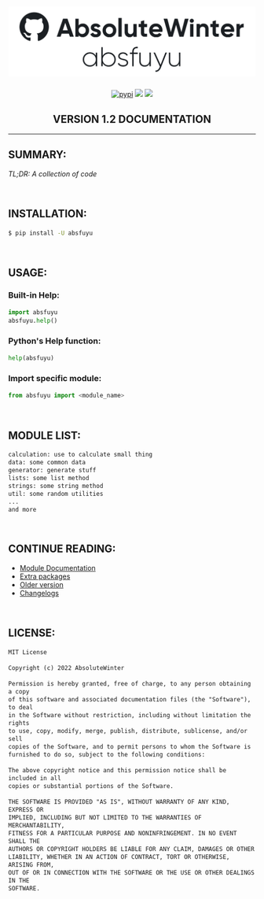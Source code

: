 <div align="center">
	<h1 align="center">
		<img src="images/repository-image-crop.png" alt="absfuyu"/>
	</h1>
	<p align="center">
		<a href="https://pypi.org/project/absfuyu/"><img src="https://img.shields.io/pypi/dm/absfuyu?style=flat-square" alt="pypi"/></a>
		<a href="https://pypi.org/project/absfuyu/"><img src="https://img.shields.io/pypi/v/absfuyu?style=flat-square" /></a>
		<a><img src="https://img.shields.io/badge/license-MIT-blue?style=flat-square" /></a>
	</p>
  	<h2 align="center">
  		<strong>VERSION 1.2 DOCUMENTATION</strong>
	</h2>
</div>

---

## **SUMMARY:**
*TL;DR: A collection of code*

<br>

## **INSTALLATION:**

```bash
$ pip install -U absfuyu
```


<br>

## **USAGE:**

### Built-in Help:
```python
import absfuyu
absfuyu.help()
```

### Python's Help function:
```python
help(absfuyu)
```

### Import specific module:
```python
from absfuyu import <module_name>
```

<br>

## **MODULE LIST:**
```
calculation: use to calculate small thing
data: some common data
generator: generate stuff
lists: some list method
strings: some string method
util: some random utilities
...
and more
```


<br>

## **CONTINUE READING:**

- [Module Documentation](pages/module_list.md)
- [Extra packages](pages/ex_pack.md)
- [Older version](pages/older_docs.md)
- [Changelogs](pages/changelogs.md)

<br>

## **LICENSE:**
```
MIT License

Copyright (c) 2022 AbsoluteWinter

Permission is hereby granted, free of charge, to any person obtaining a copy
of this software and associated documentation files (the "Software"), to deal
in the Software without restriction, including without limitation the rights
to use, copy, modify, merge, publish, distribute, sublicense, and/or sell
copies of the Software, and to permit persons to whom the Software is
furnished to do so, subject to the following conditions:

The above copyright notice and this permission notice shall be included in all
copies or substantial portions of the Software.

THE SOFTWARE IS PROVIDED "AS IS", WITHOUT WARRANTY OF ANY KIND, EXPRESS OR
IMPLIED, INCLUDING BUT NOT LIMITED TO THE WARRANTIES OF MERCHANTABILITY,
FITNESS FOR A PARTICULAR PURPOSE AND NONINFRINGEMENT. IN NO EVENT SHALL THE
AUTHORS OR COPYRIGHT HOLDERS BE LIABLE FOR ANY CLAIM, DAMAGES OR OTHER
LIABILITY, WHETHER IN AN ACTION OF CONTRACT, TORT OR OTHERWISE, ARISING FROM,
OUT OF OR IN CONNECTION WITH THE SOFTWARE OR THE USE OR OTHER DEALINGS IN THE
SOFTWARE.
```